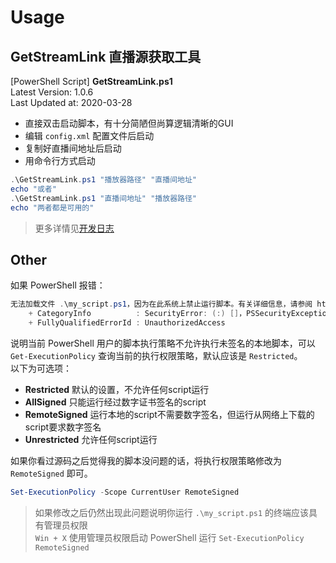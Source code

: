 # Usage
## GetStreamLink 直播源获取工具
[PowerShell Script] **GetStreamLink.ps1**  
Latest Version: 1.0.6  
Last Updated at: 2020-03-28  

* 直接双击启动脚本，有十分简陋但尚算逻辑清晰的GUI  
* 编辑 `config.xml` 配置文件后启动  
* 复制好直播间地址后启动  
* 用命令行方式启动  
```powershell
.\GetStreamLink.ps1 "播放器路径" "直播间地址"
echo "或者"
.\GetStreamLink.ps1 "直播间地址" "播放器路径"
echo "两者都是可用的"
```

> 更多详情见[开发日志](https://ews.ink/develop/Get-Stream-Link/)  

## Other
如果 PowerShell 报错：  
```powershell
无法加载文件 .\my_script.ps1，因为在此系统上禁止运行脚本。有关详细信息，请参阅 https://go.microsoft.com/fwlink/?LinkID=135170 中的 about_Execution_Policies。
    + CategoryInfo          : SecurityError: (:) []，PSSecurityException    
    + FullyQualifiedErrorId : UnauthorizedAccess
```
说明当前 PowerShell 用户的脚本执行策略不允许执行未签名的本地脚本，可以 `Get-ExecutionPolicy` 查询当前的执行权限策略，默认应该是 `Restricted`。  
以下为可选项：  
* **Restricted** 默认的设置，不允许任何script运行
* **AllSigned** 只能运行经过数字证书签名的script
* **RemoteSigned** 运行本地的script不需要数字签名，但运行从网络上下载的script要求数字签名
* **Unrestricted** 允许任何script运行

如果你看过源码之后觉得我的脚本没问题的话，将执行权限策略修改为 `RemoteSigned` 即可。
```powershell
Set-ExecutionPolicy -Scope CurrentUser RemoteSigned
```

> 如果修改之后仍然出现此问题说明你运行 `.\my_script.ps1` 的终端应该具有管理员权限  
> `Win + X` 使用管理员权限启动 PowerShell 运行 `Set-ExecutionPolicy RemoteSigned`  